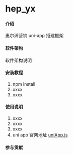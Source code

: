 # hep_yx

#### 介绍
惠尔浦营销 uni-app 搭建框架

#### 软件架构
软件架构说明


#### 安装教程

1.  npm install
2.  xxxx
3.  xxxx

#### 使用说明

1.  xxxx
2.  xxxx
3.  xxxx
4.  uni app 官网地址 [uniApp.js](https://uniapp.dcloud.io/)

#### 参与贡献







